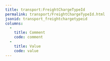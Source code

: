 ```yaml
---
title: transport:FreightChargeTypeId
permalink: transport/FreightChargeTypeId.html
jsonid: transport_freightchargetypeid
columns:
  - 
    title: Comment
    code: comment
  - 
    title: Value
    code: value
---
```

